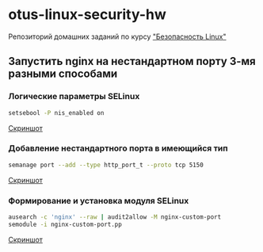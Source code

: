 # otus-linux-security-hw
Репозиторий домашних заданий по курсу ["Безопасность Linux"](https://otus.ru/lessons/bezopasnost-linux/)

## Запустить nginx на нестандартном порту 3-мя разными способами
### Логические параметры SELinux
```bash
setsebool -P nis_enabled on
```
[Скриншот](https://raw.githubusercontent.com/toolen/otus-linux-security-hw/hw-03/setsebool.png)
### Добавление нестандартного порта в имеющийся тип
```bash
semanage port --add --type http_port_t --proto tcp 5150
```
[Скриншот](https://raw.githubusercontent.com/toolen/otus-linux-security-hw/hw-03/semanage.png)
### Формирование и установка модуля SELinux
```bash
ausearch -c 'nginx' --raw | audit2allow -M nginx-custom-port
semodule -i nginx-custom-port.pp
```
[Скриншот](https://raw.githubusercontent.com/toolen/otus-linux-security-hw/hw-03/semodule.png)